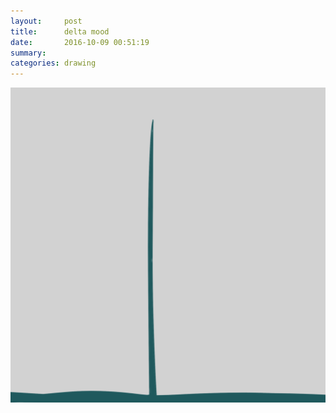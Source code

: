 ```yaml
---
layout:     post
title:      delta mood
date:       2016-10-09 00:51:19
summary:    
categories: drawing
---
```

![delta mood](/images/diary/delta-mood.png "a handsome delta today")
